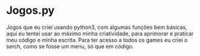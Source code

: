 # Jogos.py
Jogos que eu criei usando python3, com algumas funções bem básicas, aqui eu tentei usar ao máximo minha criatividade, para aprimorar e praticar meu código e minha escrita. Para ter acesso a todos os games eu criei o serch, como se fosse um menu, só que em código.
